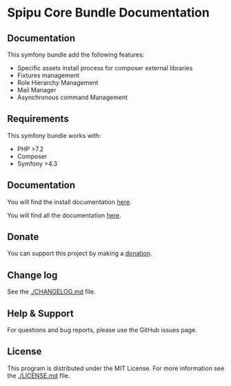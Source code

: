 # Spipu Core Bundle Documentation

## Documentation

This symfony bundle add the following features:

* Specific assets install process for composer external libraries
* Fixtures management
* Role Hierarchy Management
* Mail Manager
* Asynchronous command Management

## Requirements

This symfony bundle works with:

* PHP >7.2
* Composer
* Symfony >4.3

## Documentation

You will find the install documentation [here](./doc/install.md).

You will find all the documentation [here](./doc/README.md).

## Donate

You can support this project by making a [donation](https://www.paypal.me/minguetphp).

## Change log

See the [./CHANGELOG.md](./CHANGELOG.md) file.

## Help & Support

For questions and bug reports, please use the GitHub issues page.

## License

This program is distributed under the MIT License. For more information see the [./LICENSE.md](./LICENSE.md) file.
